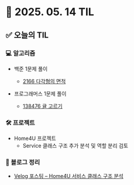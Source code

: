# 📅 2025. 05. 14 TIL

## ✅ 오늘의 TIL

### 💻 알고리즘

- 백준 1문제 풀이  
  - [2166 다각형의 면적](https://www.acmicpc.net/problem/2166)

- 프로그래머스 1문제 풀이  
  - [138476 귤 고르기](https://school.programmers.co.kr/learn/courses/30/lessons/138476)

### 🛠 프로젝트

- Home4U 프로젝트  
  - Service 클래스 구조 추가 분석 및 역할 분리 검토

### 📘 블로그 정리

- [Velog 포스팅 – Home4U 서비스 클래스 구조 분석](https://velog.io/@lgh8079/Home4U-%ED%81%B4%EB%9E%98%EC%8A%A4-%EB%B6%84%EC%84%9DService-%ED%8C%A8%ED%82%A4%EC%A7%80)
